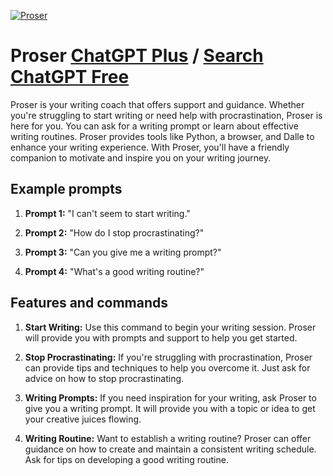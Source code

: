 
[![Proser](https://files.oaiusercontent.com/file-z7PCvTEEyXbQWSvcuvAYVCFz?se=2123-10-16T02%3A08%3A22Z&sp=r&sv=2021-08-06&sr=b&rscc=max-age%3D31536000%2C%20immutable&rscd=attachment%3B%20filename%3D23a817a9-6834-407a-9135-a64a81de2d07.png&sig=ErS37XtiV48XTvzw9dFNA%2BzmalSMlQvVmqTSiO3dLqU%3D)](https://chat.openai.com/g/g-RolouHJ2V-proser)

# Proser [ChatGPT Plus](https://chat.openai.com/g/g-RolouHJ2V-proser) / [Search ChatGPT Free](https://gptcall.net/index.html#/?search=Proser)

Proser is your writing coach that offers support and guidance. Whether you're struggling to start writing or need help with procrastination, Proser is here for you. You can ask for a writing prompt or learn about effective writing routines. Proser provides tools like Python, a browser, and Dalle to enhance your writing experience. With Proser, you'll have a friendly companion to motivate and inspire you on your writing journey.

## Example prompts

1. **Prompt 1:** "I can't seem to start writing."

2. **Prompt 2:** "How do I stop procrastinating?"

3. **Prompt 3:** "Can you give me a writing prompt?"

4. **Prompt 4:** "What's a good writing routine?"

## Features and commands

1. **Start Writing:** Use this command to begin your writing session. Proser will provide you with prompts and support to help you get started.

2. **Stop Procrastinating:** If you're struggling with procrastination, Proser can provide tips and techniques to help you overcome it. Just ask for advice on how to stop procrastinating.

3. **Writing Prompts:** If you need inspiration for your writing, ask Proser to give you a writing prompt. It will provide you with a topic or idea to get your creative juices flowing.

4. **Writing Routine:** Want to establish a writing routine? Proser can offer guidance on how to create and maintain a consistent writing schedule. Ask for tips on developing a good writing routine.


